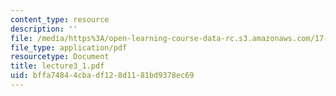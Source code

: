 ```yaml
---
content_type: resource
description: ''
file: /media/https%3A/open-learning-course-data-rc.s3.amazonaws.com/17-037-american-political-thought-spring-2004/bffa74844cbadf128d1181bd9378ec69_lecture3_1.pdf
file_type: application/pdf
resourcetype: Document
title: lecture3_1.pdf
uid: bffa7484-4cba-df12-8d11-81bd9378ec69
---
```


